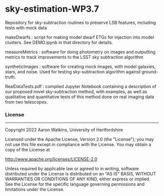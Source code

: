 # sky-estimation-WP3.7
Repository for sky-subtraction routines to preserve LSB features, including tests with mock data

makeDwarfs : script for making model dwarf ETGs for injection into model clusters.  See DEMO.ipynb in that directory for details.

measureMetrics : software for doing photometry on images and outputting metrics to track improvements to the LSST sky subtraction algorithm

syntheticImages : software for creating mock images, with model galaxies, stars, and noise.  Used for testing sky-subtraction algorithm against ground-truth.

RealDataTests.pdf : compiled Jupyter Notebook containing a description of our proposed novel sky-subtraction method, with examples, as well as qualitative and quantitative tests of this method done on real imaging data from two telescopes.


### License
***
Copyright 2022 Aaron Watkins, University of Hertfordshire

Licensed under the Apache License, Version 2.0 (the "License"); you may not use this file except in compliance with the License. You may obtain a copy of the License at

<http://www.apache.org/licenses/LICENSE-2.0>

Unless required by applicable law or agreed to in writing, software distributed under the License is distributed on an "AS IS" BASIS, WITHOUT WARRANTIES OR CONDITIONS OF ANY KIND, either express or implied. See the License for the specific language governing permissions and limitations under the License.
